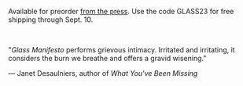 A﻿vailable for preorder [from the press](http://www.anhingapress.org/poetry/glass-manifesto-by-will-russo?category=Chapbooks). Use the code GLASS23 for free shipping through Sept. 10.

<br/>

"*Glass Manifesto* performs grievous intimacy. Irritated and irritating, it considers the burn we breathe and offers a gravid wisening."

— Janet Desaulniers, author of *What You've Been Missing*